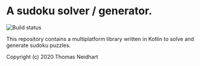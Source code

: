 
A sudoku solver / generator.
============================

![Build status](https://github.com/netomi/sudoku-solver/workflows/gradle/badge.svg)

This repository contains a multiplatform library written in
Kotlin to solve and generate sudoku puzzles.

Copyright (c) 2020 Thomas Neidhart
